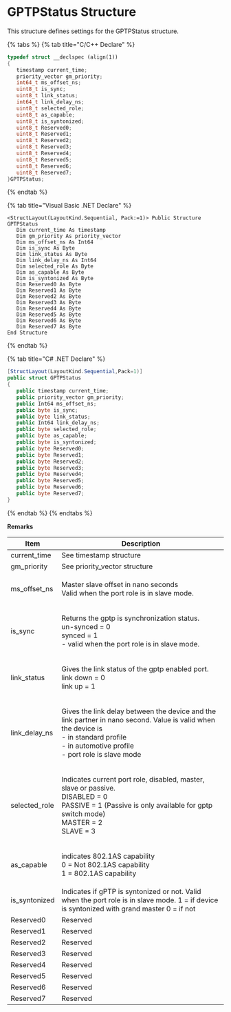 # GPTPStatus Structure

This structure defines settings for the GPTPStatus structure.

{% tabs %}
{% tab title="C/C++ Declare" %}
```cpp
typedef struct __declspec (align(1))
{
   timestamp current_time;
   priority_vector gm_priority;
   int64_t ms_offset_ns;
   uint8_t is_sync;
   uint8_t link_status;
   int64_t link_delay_ns;
   uint8_t selected_role;
   uint8_t as_capable;
   uint8_t is_syntonized;
   uint8_t Reserved0;
   uint8_t Reserved1;
   uint8_t Reserved2;
   uint8_t Reserved3;
   uint8_t Reserved4;
   uint8_t Reserved5;
   uint8_t Reserved6;
   uint8_t Reserved7;
}GPTPStatus;
```
{% endtab %}

{% tab title="Visual Basic .NET Declare" %}
```vbnet
<StructLayout(LayoutKind.Sequential, Pack:=1)> Public Structure GPTPStatus
   Dim current_time As timestamp
   Dim gm_priority As priority_vector
   Dim ms_offset_ns As Int64
   Dim is_sync As Byte
   Dim link_status As Byte
   Dim link_delay_ns As Int64
   Dim selected_role As Byte
   Dim as_capable As Byte
   Dim is_syntonized As Byte
   Dim Reserved0 As Byte
   Dim Reserved1 As Byte
   Dim Reserved2 As Byte
   Dim Reserved3 As Byte
   Dim Reserved4 As Byte
   Dim Reserved5 As Byte
   Dim Reserved6 As Byte
   Dim Reserved7 As Byte
End Structure 
```
{% endtab %}

{% tab title="C# .NET Declare" %}
```csharp
[StructLayout(LayoutKind.Sequential,Pack=1)]
public struct GPTPStatus
{
   public timestamp current_time;
   public priority_vector gm_priority;
   public Int64 ms_offset_ns;
   public byte is_sync;
   public byte link_status;
   public Int64 link_delay_ns;
   public byte selected_role;
   public byte as_capable;
   public byte is_syntonized;
   public byte Reserved0;
   public byte Reserved1;
   public byte Reserved2;
   public byte Reserved3;
   public byte Reserved4;
   public byte Reserved5;
   public byte Reserved6;
   public byte Reserved7;
}
```
{% endtab %}
{% endtabs %}

**Remarks**

| Item            | Description                                                                                                                                                                                            |
| --------------- | ------------------------------------------------------------------------------------------------------------------------------------------------------------------------------------------------------ |
| current\_time   | See timestamp structure                                                                                                                                                                                |
| gm\_priority    | See priority\_vector structure                                                                                                                                                                         |
| ms\_offset\_ns  | <p>Master slave offset in nano seconds<br>Valid when the port role is in slave mode.</p>                                                                                                               |
| is\_sync        | <p>Returns the gptp is synchronization status.<br>un-synced = 0<br>synced = 1<br>- valid when the port role is in slave mode.</p>                                                                      |
| link\_status    | <p>Gives the link status of the gptp enabled port.<br>link down = 0<br>link up = 1</p>                                                                                                                 |
| link\_delay\_ns | <p>Gives the link delay between the device and the link partner in nano second. Value is valid when the device is<br>- in standard profile<br>- in automotive profile<br>- port role is slave mode</p> |
| selected\_role  | <p>Indicates current port role, disabled, master, slave or passive.<br>DISABLED = 0<br>PASSIVE = 1 (Passive is only available for gptp switch mode)<br>MASTER = 2<br>SLAVE = 3<br></p>                 |
| as\_capable     | <p>indicates 802.1AS capability<br>0 = Not 802.1AS capability<br>1 = 802.1AS capability</p>                                                                                                            |
| is\_syntonized  | Indicates if gPTP is syntonized or not. Valid when the port role is in slave mode. 1 = if device is syntonized with grand master 0 = if not                                                            |
| Reserved0       | Reserved                                                                                                                                                                                               |
| Reserved1       | Reserved                                                                                                                                                                                               |
| Reserved2       | Reserved                                                                                                                                                                                               |
| Reserved3       | Reserved                                                                                                                                                                                               |
| Reserved4       | Reserved                                                                                                                                                                                               |
| Reserved5       | Reserved                                                                                                                                                                                               |
| Reserved6       | Reserved                                                                                                                                                                                               |
| Reserved7       | Reserved                                                                                                                                                                                               |
